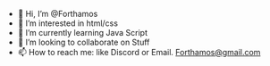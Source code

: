 - 👋 Hi, I’m @Forthamos
- 👀 I’m interested in html/css
- 🌱 I’m currently learning Java Script
- 💞️ I’m looking to collaborate on Stuff
- 📫 How to reach me: like Discord or Email. Forthamos@gmail.com

<!---
Forthamos/Forthamos is a ✨ special ✨ repository because its `README.md` (this file) appears on your GitHub profile.
You can click the Preview link to take a look at your changes.
--->
